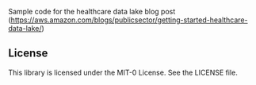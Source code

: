 Sample code for the healthcare data lake blog post (https://aws.amazon.com/blogs/publicsector/getting-started-healthcare-data-lake/)

## License

This library is licensed under the MIT-0 License. See the LICENSE file.

